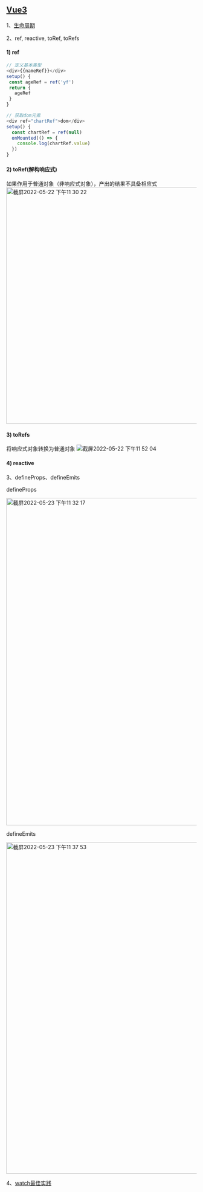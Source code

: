 ## [Vue3](https://juejin.cn/post/6968094627375087653)

1、[生命周期](https://juejin.cn/post/6997412902713950221)

2、ref, reactive, toRef, toRefs

   #### 1) ref
   ```javascript
   // 定义基本类型
   <div>{{nameRef}}</div>
   setup() {
    const ageRef = ref('yf')
    return {
      ageRef
    }
   }

   // 获取dom元素
   <div ref="chartRef">dom</div>
   setup() {
     const chartRef = ref(null)
     onMounted(() => {
       console.log(chartRef.value)
     })
   }
   ```

   #### 2) toRef(解构响应式)

   如果作用于普通对象（非响应式对象），产出的结果不具备相应式
   <img width="626" alt="截屏2022-05-22 下午11 30 22" src="https://user-images.githubusercontent.com/17806205/169703259-fba61e27-5438-4aeb-a66e-9ee8f778f60a.png">

   #### 3) toRefs

   将响应式对象转换为普通对象
   ![截屏2022-05-22 下午11 52 04](https://user-images.githubusercontent.com/17806205/169704213-794a64fc-19e1-4913-a468-ffe40844cc4f.png)


   #### 4) reactive

3、defineProps、defineEmits

defineProps

<img width="866" alt="截屏2022-05-23 下午11 32 17" src="https://user-images.githubusercontent.com/17806205/169855216-765bba14-0e9c-4fc2-92ae-b661bb3f9bfe.png">

defineEmits

<img width="877" alt="截屏2022-05-23 下午11 37 53" src="https://user-images.githubusercontent.com/17806205/169856196-22f9d7bc-7f29-4e29-95e9-1476c0e8e084.png">



4、[watch最佳实践](https://juejin.cn/post/6980987158710452231)

